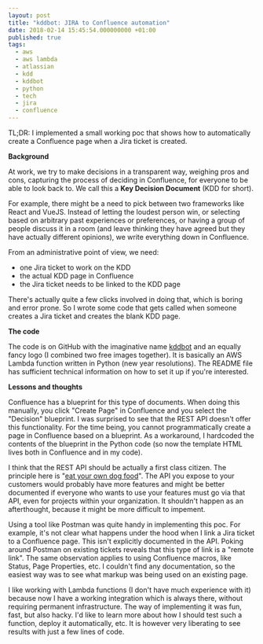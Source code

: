 ```yaml
---
layout: post
title: "kddbot: JIRA to Confluence automation"
date: 2018-02-14 15:45:54.000000000 +01:00
published: true
tags:
  - aws
  - aws lambda
  - atlassian
  - kdd
  - kddbot
  - python
  - tech
  - jira
  - confluence
---
```


TL;DR: I implemented a small working poc that shows how to automatically create
a Confluence page when a Jira ticket is created.

<!--more-->

<strong>Background</strong>

At work, we try to make decisions in a transparent way, weighing pros and cons,
capturing the process of deciding in Confluence, for everyone to be able to look
back to. We call this a <strong>Key Decision Document</strong> (KDD for short).

For example, there might be a need to pick between two frameworks like React and
VueJS. Instead of letting the loudest person win, or selecting based on
arbitrary past experiences or preferences, or having a group of people discuss
it in a room (and leave thinking they have agreed but they have actually
different opinions), we write everything down in Confluence.

From an administrative point of view, we need:

<ul>
<li>one Jira ticket to work on the KDD</li>
<li>the actual KDD page in Confluence</li>
<li>the Jira ticket needs to be linked to the KDD page</li>
</ul>

There's actually quite a few clicks involved in doing that, which is boring and
error prone. So I wrote some code that gets called when someone creates a Jira
ticket and creates the blank KDD page.

<strong>The code</strong>

The code is on GitHub with the imaginative name
<a href="https://github.com/ngeor/kddbot">kddbot</a> and an equally fancy logo
(I combined two free images together). It is basically an AWS Lambda function
written in Python (new year resolutions). The README file has sufficient
technical information on how to set it up if you're interested.

<strong>Lessons and thoughts</strong>

Confluence has a blueprint for this type of documents. When doing this manually,
you click "Create Page" in Confluence and you select the "Decision" blueprint. I
was surprised to see that the REST API doesn't offer this functionality. For the
time being, you cannot programmatically create a page in Confluence based on a
blueprint. As a workaround, I hardcoded the contents of the blueprint in the
Python code (so now the template HTML lives both in Confluence and in my code).

I think that the REST API should be actually a first class citizen. The
principle here is
"<a href="https://en.wikipedia.org/wiki/Eating_your_own_dog_food">eat your own
dog food</a>". The API you expose to your customers would probably have more
features and might be better documented if everyone who wants to use your
features must go via that API, even for projects within your organization. It
shouldn't happen as an afterthought, because it might be more difficult to
impement.

Using a tool like Postman was quite handy in implementing this poc. For example,
it's not clear what happens under the hood when I link a Jira ticket to a
Confluence page. This isn't explicitly documented in the API. Poking around
Postman on existing tickets reveals that this type of link is a "remote link".
The same observation applies to using Confluence macros, like Status, Page
Properties, etc. I couldn't find any documentation, so the easiest way was to
see what markup was being used on an existing page.

I like working with Lambda functions (I don't have much experience with it)
because now I have a working integration which is always there, without
requiring permanent infrastructure. The way of implementing it was fun, fast,
but also hacky. I'd like to learn more about how I should test such a function,
deploy it automatically, etc. It is however very liberating to see results with
just a few lines of code.
